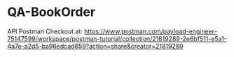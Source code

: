 # QA-BookOrder
API Postman
Checkout at: https://www.postman.com/payload-engineer-75147599/workspace/postman-tutorial/collection/21819289-2e6bf511-e5a1-4a7e-a2d5-ba96edcad659?action=share&creator=21819289
